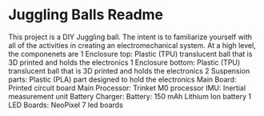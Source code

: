 # Juggling Balls Readme
This project is a DIY Juggling ball.  The intent is to familiarize yourself with all of the activities in creating an electromechanical system.  At a high level, the componenets are
	1 Enclosure top: Plastic (TPU) translucent ball that is 3D printed and holds the electronics
	1 Enclosure bottom: Plastic (TPU) translucent ball that is 3D printed and holds the electronics
	2 Suspension parts: Plastic (PLA) part designed to hold the electronics
	Main Board: Printed circuit board
	Main Processor: Trinket M0 processor
	IMU: Inertial measurement unit
	Battery Charger:
	Battery: 150 mAh Lithium Ion battery 
	1 LED Boards: NeoPixel 7 led boards 
	
	
  
